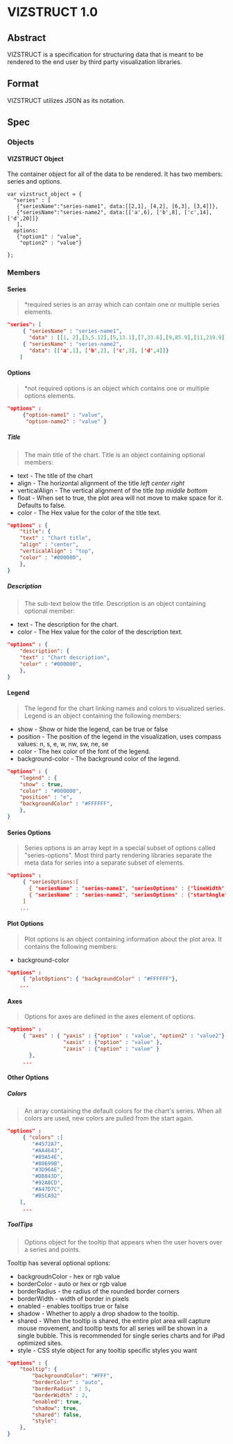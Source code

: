 # VIZSTRUCT 1.0

## Abstract

VIZSTRUCT is a specification for structuring data that is meant to be rendered to the end user by third party visualization libraries.

## Format

VIZSTRUCT utilizes JSON as its notation.

## Spec

### Objects

#### VIZSTRUCT Object

The container object for all of the data to be rendered. It has two members: series and options.

```
var vizstruct_object = {
  "series" : [
   {"seriesName":"series-name1", data:[[2,1], [4,2], [6,3], [3,4]]},
   {"seriesName":"series-name2", data:[['a',6], ['b',8], ['c',14], ['d',20]]}
   ],
  options:
   {"option1" : "value",
    "option2" : "value"}

};
```

### Members

#### Series

>*required
>series is an array which can contain one or multiple series elements.

```json
"series": [
     { "seriesName" : "series-name1",
       "data" : [[1, 2],[3,5.12],[5,13.1],[7,33.6],[9,85.9],[11,219.9]]},
     { "seriesName" : "series-name2",
       "data": [['a',1], ['b',2], ['c',3], ['d',4]]}
    ]
```

#### Options

>*not required
>options is an object which contains one or multiple options elements.

```json
"options" :
     {"option-name1" : "value",
      "option-name2" : "value" }

```
##### Title

>The main title of the chart. Title is an object containing optional members:

* text - The title of the chart
* align - The horizontal alignment of the title _left_ _center_ _right_
* verticalAlign - The vertical alignment of the title _top_ _middle_ _bottom_
* float - When set to true, the plot area will not move to make space for it. Defaults to false.
* color - The Hex value for the color of the title text.

```json
"options" : {
	"title": {
	"text" : "Chart title",
	"align" : "center",
	"verticalAlign" : "top",
	"color" : "#000000",
	},
}
```
##### Description

>The sub-text below the title.  Description is an object containing optional member:

* text - The description for the chart.
* color - The Hex value for the color of the description text.

```json
"options" : {
	"description": {
	"text" : "Chart description",
	"color" : "#000000",
	},
}
```

#### Legend

>The legend for the chart linking names and colors to visualized series.  Legend is an object containing the following members:

* show - Show or hide the legend, can be true or false
* position - The position of the legend in the visualization, uses compass values: n, s, e, w, nw, sw, ne, se
* color - The hex color of the font of the legend.
* background-color - The background color of the legend.

```json
"options" : {
	"legend" : {
	"show" : true,
	"color" : "#000000",
	"position" : "e",
	"backgroundColor" : "#FFFFFF",
	},
}
```

#### Series Options

>Series options is an array kept in a special subset of options called "series-options". Most third party rendering libraries separate the meta data for series into a separate subset of elements.

```json
"options" :
     { "seriesOptions:[
       { "seriesName" : "series-name1", "seriesOptions" : {"lineWidth" : 5, "color" : "#000" }},
       { "seriesName" : "series-name2", "seriesOptions" : {"startAngle" : -90, "color" : "#CCC" }} 
     ]
    ...
```

#### Plot Options

>Plot options is an object containing information about the plot area.  It contains the following members:

* background-color

```json
"options" :
     { "plotOptions": { "backgroundColor" : "#FFFFFF"},
    ...
```

#### Axes

>Options for axes are defined in the axes element of options.

```json
"options" :
     { "axes" : { "yaxis" : {"option" : "value", "option2" : "value2"},
                  "xaxis" : {"option" : "value" },
       			  "zaxis" : {"option" : "value" }
       },
     ...
```

#### Other Options

##### Colors

>An array containing the default colors for the chart's series. When all colors are used, new colors are pulled from the start again.

```json
"options" :
     { "colors" :[
		"#4572A7", 
		"#AA4643", 
		"#89A54E", 
		"#80699B", 
		"#3D96AE", 
		"#DB843D", 
		"#92A8CD", 
		"#A47D7C", 
		"#B5CA92"
	],
     ...
```

##### ToolTips
>Options object for the tooltip that appears when the user hovers over a series and points. 

Tooltip has several optional options:

* backgroudnColor - hex or rgb value
* borderColor - auto or hex or rgb value
* borderRadius - the radius of the rounded border corners
* borderWidth - width of border in pixels
* enabled - enables tooltips true or false
* shadow - Whether to apply a drop shadow to the tooltip.
* shared - When the tooltip is shared, the entire plot area will capture mouse movement, and tooltip texts for all series will be shown in a single bubble. This is recommended for single series charts and for iPad optimized sites.
* style - CSS style object for any tooltip specific styles you want

```json
"options" : {
	"tooltip": {
		"backgroundColor": "#FFF",
		"borderColor" : "auto",
		"borderRadius" : 5,
		"borderWidth" : 2,
		"enabled": true,
		"shadow": true,
		"shared": false,
		"style":
	},
}
```